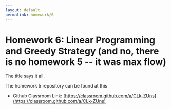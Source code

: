```yaml
---
layout: default
permalink: homework/6
---
```


# Homework 6: Linear Programming and Greedy Strategy (and no, there is no homework 5 -- it was max flow)

The title says it all. 

The homework 5 repository can be found at this

* Github Classroom Link: [https://classroom.github.com/a/CLk-ZUns](https://classroom.github.com/a/CLk-ZUns)


